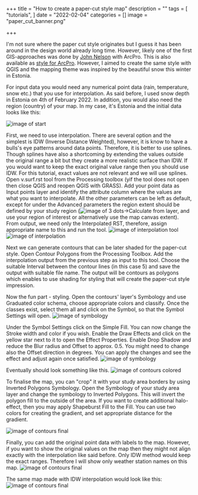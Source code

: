 +++
title = "How to create a paper-cut style map"
description = ""
tags = [
    "tutorials",
]
date = "2022-02-04"
categories = []
image = "paper_cut_banner.png"

+++

I'm not sure where the paper cut style originates but I guess it has been around in the design world already long time. However, likely one of the first GIS-approaches was done by [John Nelson](https://www.esri.com/arcgis-blog/products/arcgis-pro/mapping/paper-cut-map-style/) with ArcPro. This is also available as [style for ArcPro](https://esri-styles.maps.arcgis.com/home/item.html?id=6c01b3d015ce40eca7846941d6313fe8). However, I aimed to create the same style with QGIS and the mapping theme was inspired by the beautiful snow this winter in Estonia.

For input data you would need any numerical point data (rain, temperature, snow etc.) that you use for interpolation. As said before, I used snow depth in Estonia on 4th of February 2022. In addition, you would also need the region (country) of your map. In my case, it's Estonia and the initial data looks like this:

![image of start](../../images/blog/paper_1.png)

First, we need to use interpolation. There are several option and the simplest is IDW (Inverse Distance Weighted), however, it is know to have a bulls's eye patterns around data points. Therefore, it is better to use splines. Though splines have also a shortcoming by extending the values outside the original range a bit but they create a more realistic surface than IDW. If you would want to keep the exact original value range then you should use IDW. For this tutorial, exact values are not relevant and we will use splines. Open v.surf.rst tool from the Processing toolbox (yif the tool does not open then close QGIS and reopen QGIS with GRASS). Add your point data as Input points layer and identify the attribute column where the values are what you want to interpolate. All the other parameters can be left as default, except for under the Advanced parameters the region extent should be defined by your study region (![image of 3 dots](../../images/blog/3_dots.png)->Calculate from layer, and use your region of interest or alternatively use the map canvas extent). From output, we need only the Interpolated RST, therefore, assign appropriate name to this and run the tool.
![image of interpolation tool](../../images/blog/paper_2.png)
![image of interpolation](../../images/blog/paper_3.png)

Next we can generate contours that can be later shaded for the paper-cut style. Open Contour Polygons from the Processing Toolbox. Add the interpolation output from the previous step as input to this tool. Choose the suitable Interval between the contour lines (in this case 5) and save the output with suitable file name. The output will be contours as polygons which enables to use shading for styling that will create the paper-cut style impression.

Now the fun part - styling. Open the contours' layer's Symbology and use Graduated color schema, choose appropriate colors and classify. Once the classes exist, select them all and click on the Symbol, so that the Symbol Settings will open.
![image of symbology](../../images/blog/paper_4.png)

Under the Symbol Settings click on the Simple Fill. You can now change the Stroke width and color if you wish. Enable the Draw Effects and click on the yellow star next to it to open the Effect Properties. Enable Drop Shadow and reduce the Blur radius and Offset to approx. 0.5. You might need to change also the Offset direction in degrees. You can apply the changes and see the effect and adjust again once satisfied.
![image of symbology](../../images/blog/paper_5.png)

Eventually should look something like this.
![image of contours colored](../../images/blog/paper_6.png)

To finalise the map, you can "crop" it with your study area borders by using Inverted Polygons Symbology. Open the Symbology of your study area layer and change the symbology to Inverted Polygons.  This will invert the polygon fill to the outside of the area. If you want to create additional halo-effect, then you may apply Shapeburst Fill to the Fill. You can use two colors  for creating the gradient, and set appropriate distance for the gradient.

![image of contours final](../../images/blog/paper_7.png)

Finally, you can add the original point data with labels to the map. However, if you want to show the original values on the map then they might not align exactly with the interpolation like said before. Only IDW method would keep the exact ranges. Therefore I will show only weather station names on this map.
![image of contours final](../../images/blog/paper_8.png)

The same map made with IDW interpolation would look like this:
![image of contours final](../../images/blog/paper_9.png)
